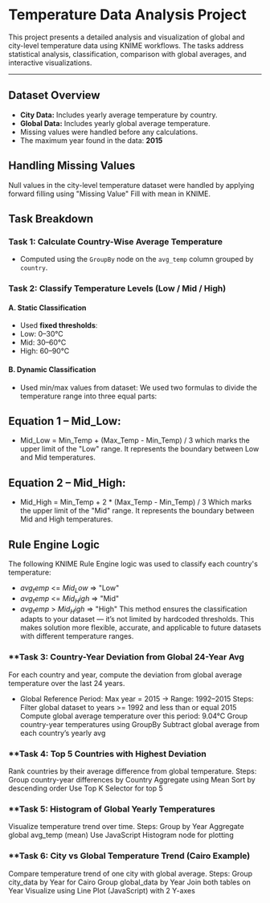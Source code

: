 # Temperature Data Analysis Project

This project presents a detailed analysis and visualization of global and city-level temperature data using KNIME workflows. The tasks address statistical analysis, classification, comparison with global averages, and interactive visualizations.

---
 
##  Dataset Overview
- **City Data:** Includes yearly average temperature by country.
- **Global Data:** Includes yearly global average temperature.
- Missing values were handled before any calculations.
- The maximum year found in the data: **2015**
## Handling Missing Values
Null values in the city-level temperature dataset were handled by applying forward filling using "Missing Value"  Fill with mean in KNIME.


##  Task Breakdown

###  **Task 1: Calculate Country-Wise Average Temperature**
- Computed using the `GroupBy` node on the `avg_temp` column grouped by `country`.
###  **Task 2: Classify Temperature Levels (Low / Mid / High)**

#### A. Static Classification
- Used **fixed thresholds**:
- Low: 0–30°C
- Mid: 30–60°C
- High: 60–90°C
#### B. Dynamic Classification
- Used min/max values from dataset:
We used two formulas to divide the temperature range into three equal parts:

## Equation 1 – Mid_Low:
- Mid_Low = Min_Temp + (Max_Temp - Min_Temp) / 3
which marks the upper limit of the "Low" range.
It represents the boundary between Low and Mid temperatures.

## Equation 2 – Mid_High:
- Mid_High = Min_Temp + 2 * (Max_Temp - Min_Temp) / 3
Which marks the upper limit of the "Mid" range.
It represents the boundary between Mid and High temperatures.
## Rule Engine Logic
The following KNIME Rule Engine logic was used to classify each country's temperature:
- $avg_temp$ <= $Mid_Low$ => "Low"
- $avg_temp$ <= $Mid_High$ => "Mid"
- $avg_temp$ > $Mid_High$  => "High"
This method ensures the classification adapts to your dataset — it’s not limited by hardcoded thresholds. This makes  solution more flexible, accurate, and applicable to future datasets with different temperature ranges.
###  **Task 3: Country-Year Deviation from Global 24-Year Avg
 For each country and year, compute the deviation from global average temperature over the last 24 years.
- Global Reference Period:
Max year = 2015 → Range: 1992–2015
Steps:
Filter global dataset to years >= 1992 and less than or equal 2015
Compute global average temperature over this period: 9.04°C
Group country-year temperatures using GroupBy
Subtract global average from each country’s yearly avg

###  **Task 4: Top 5 Countries with Highest Deviation
Rank countries by their average difference from global temperature.
Steps:
Group country-year differences by Country
Aggregate using Mean
Sort by descending order
Use Top K Selector for top 5
###  **Task 5: Histogram of Global Yearly Temperatures
Visualize temperature trend over time.
Steps:
Group by Year
Aggregate global avg_temp (mean)
Use JavaScript Histogram node for plotting


###  **Task 6: City vs Global Temperature Trend (Cairo Example)
 Compare temperature trend of one city with global average.
Steps:
Group city_data by Year for Cairo
Group global_data by Year
Join both tables on Year
Visualize using Line Plot (JavaScript) with 2 Y-axes





